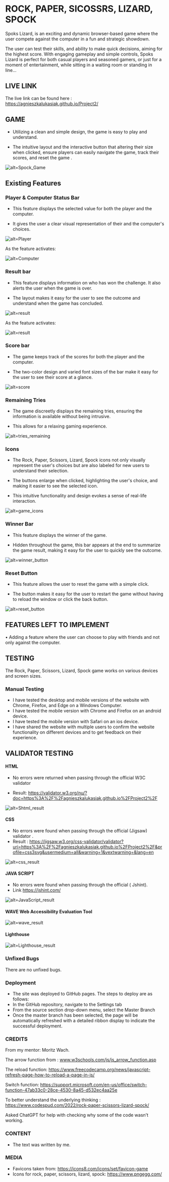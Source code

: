 # ROCK, PAPER, SICOSSRS, LIZARD, SPOCK #

Spoks Lizard, is an exciting and dynamic browser-based game where the user compete against the computer in a fun and strategic showdown. 

The user can test their skills, and ability to make quick decisions, aiming for the highest score. With engaging gameplay and simple controls, Spoks Lizard is perfect for both casual players and seasoned gamers, or just for a moment of entertainment, while sitting in a waiting room or standing in line...

## LIVE LINK ##

The live link can be found here : https://agnieszkalukasiak.github.io/Project2/

## GAME ##

- Utilizing a clean and simple design, the game is easy to play and understand.

- The intuitive layout and the  interactive button that altering their size when clicked, ensure players can easily navigate the game, track their scores, and reset the game .

![alt=Spock_Game](assets/images/spock_game.png)

## Existing Features ##

### Player & Computer Status Bar ###
-	This feature displays the selected value for both the player and the computer.

- It gives the user a clear visual representation of their and the computer's choices.

![alt=Player](assets/images/player_computer.png)

As the feature activates:

![alt=Computer](assets/images/computer_player_inaction.png)

### Result bar ###

-	This feature displays information on who has won the challenge. It also alerts the user when the game is over. 
	
-	The layout makes it easy for the user to see the outcome and understand when the game has concluded.

![alt=result](assets/images/result.png)

As the feature activates:

![alt=result](assets/images/result_inaction.png)

### Score bar ###
-	The game keeps track of the scores for both the player and the computer. 

-	The two-color design and varied font sizes of the bar make it easy for the user to see their score at a glance.

![alt=score](assets/images/score.png)

### Remaining Tries ###
-	The game discreetly displays the remaining tries, ensuring the information is available without being intrusive. 

-	This allows for a relaxing gaming experience.

![alt=tries_remaining](assets/images/tries_remaining.png)

### Icons ###
-	The Rock, Paper, Scissors, Lizard, Spock icons not only visually represent the user's choices but are also labeled for new users to understand their selection. 

-	The buttons enlarge when clicked, highlighting the user's choice, and making it easier to see the selected icon. 

-	This intuitive functionality and design evokes a sense of real-life interaction.

![alt=game_icons](assets/images/game_icons.png)

### Winner Bar ###
-	This feature displays the winner of the game. 

-	Hidden throughout the game, this bar appears at the end to summarize the game result, making it easy for the user to quickly see the outcome.

![alt=winner_button](assets/images/winner.png)


### Reset Button ###
-	This feature allows the user to reset the game with a simple click. 

-	The button makes it easy for the user to restart the game without having to reload the window or click the back button.

![alt=reset_button](assets/images/reset_button.png)

## FEATURES LEFT TO IMPLEMENT

•	Adding a feature where the user can choose to play with friends and not only against the computer. 

## TESTING ##
The Rock, Paper, Scissors, Lizard, Spock game works on various devices and screen sizes.

### Manual Testing ###

- I have tested the desktop and mobile versions of the website with Chrome, Firefox, and Edge on a Windows Computer.
- I have tested the mobile version with Chrome and Firefox on an android device.
- I have tested the mobile version with Safari on an ios device.
- I have shared the website with multiple users to confirm the website functionality on different devices and to get feedback on their experience.

## VALIDATOR TESTING ##

#### HTML ####

- 	No errors were returned when passing through the official W3C validator

- 	Result: https://validator.w3.org/nu/?doc=https%3A%2F%2Fagnieszkalukasiak.github.io%2FProject2%2F

![alt=Shtml_result](assets/images/html_result.png)

#### CSS ####

- No errors were found when passing through the official (Jigsaw) validator .
- Result : https://jigsaw.w3.org/css-validator/validator?uri=https%3A%2F%2Fagnieszkalukasiak.github.io%2FProject2%2F&profile=css3svg&usermedium=all&warning=1&vextwarning=&lang=en

![alt=css_result](assets/images/css_result.png)

#### JAVA SCRIPT ####

- No errors were found when passing through the official ( Jshint).
- Link  https://jshint.com/ 

![alt=JavaScript_result](assets/images/js_result.png)

#### WAVE Web Accessibility Evaluation Tool ###

![alt=wave_result](assets/images/wave_result.png)

#### Lighthouse ###
![alt=Lighthouse_result](assets/images/Lighthouse_result.png)

### Unfixed Bugs ###

There are no unfixed bugs.

### Deployment ###

-	The site was deployed to GitHub pages. The steps to deploy are as follows:
-	In the GitHub repository, navigate to the Settings tab
-	From the source section drop-down menu, select the Master Branch
-	Once the master branch has been selected, the page will be automatically refreshed with a detailed ribbon display to indicate the successful deployment.

### CREDITS ###

From my mentor: Moritz Wach.

The arrow function from : www.w3schools.com/js/js_arrow_function.asp

The reload function: https://www.freecodecamp.org/news/javascript-refresh-page-how-to-reload-a-page-in-js/

Switch function: https://support.microsoft.com/en-us/office/switch-function-47ab33c0-28ce-4530-8a45-d532ec4aa25e

To better understand the underlying thinking : https://www.codespud.com/2022/rock-paper-scissors-lizard-spock/

Asked ChatGPT for help with checking why some of the code wasn’t working.

### CONTENT ###

- The text was written by me. 

### MEDIA ###

-	Favicons taken from: https://icons8.com/icons/set/favicon-game
-	Icons for rock, paper, scissors, lizard, spock: https://www.pngegg.com/
